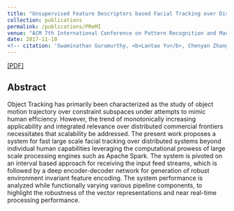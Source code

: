 ```yaml
---
title: "Unsupervised Feature Descriptors based Facial Tracking over Distributed Geospatial Subspaces"
collection: publications
permalink: /publications/PReMI
venue: "ACM 7th International Conference on Pattern Recognition and Machine Intelligence"
date: 2017-11-10
<!-- citation: 'Swaminathan Gurumurthy, <b>Lantao Yu</b>, Chenyan Zhang, Yongchao Jin, Weiping Li, Xiaodong Zhang, Fei Fang. <i>ACM SIGCAS Conference on Computing and Sustainable Societies.</i> <b>COMPASS 2018</b>. -->'
---
```

[[PDF]](https://arxiv.org/abs/1702.05308)

## Abstract
Object Tracking has primarily been characterized as the study of object motion trajectory over constraint subspaces under attempts to mimic human efficiency. However, the trend of monotonically increasing applicability and integrated relevance over distributed commercial frontiers necessitates that scalability be addressed. The present work proposes a system for fast large scale facial tracking over distributed systems beyond individual human capabilities leveraging the computational prowess of large scale processing engines such as Apache Spark. The system is pivoted on an interval based approach for receiving the input feed streams, which is followed by a deep encoder-decoder network for generation of robust environment invariant feature encoding. The system performance is analyzed while functionally varying various pipeline components, to highlight the robustness of the vector representations and near real-time processing performance.